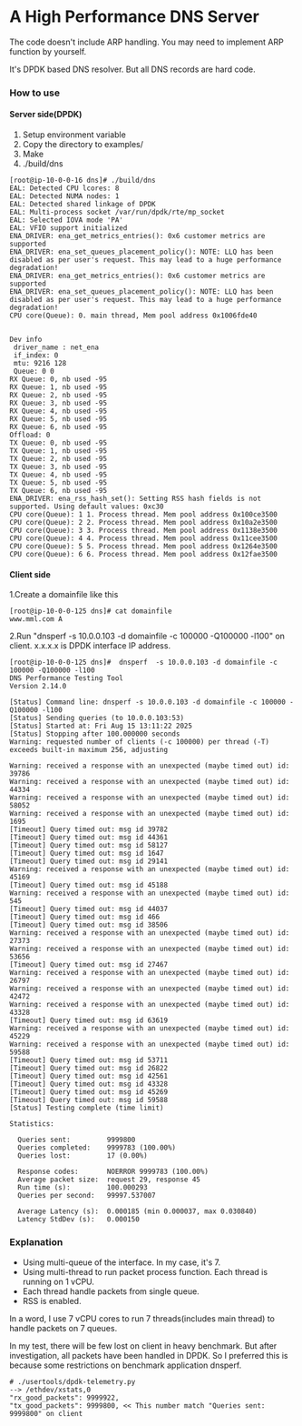 # A High Performance DNS Server

The code doesn't include ARP handling. You may need to implement ARP function by yourself.

It's DPDK based DNS resolver. But all DNS records are hard code.

### How to use

#### Server side(DPDK)
1. Setup environment variable  
2. Copy the directory to examples/  
3. Make  
4. ./build/dns  
```
[root@ip-10-0-0-16 dns]# ./build/dns
EAL: Detected CPU lcores: 8
EAL: Detected NUMA nodes: 1
EAL: Detected shared linkage of DPDK
EAL: Multi-process socket /var/run/dpdk/rte/mp_socket
EAL: Selected IOVA mode 'PA'
EAL: VFIO support initialized
ENA_DRIVER: ena_get_metrics_entries(): 0x6 customer metrics are supported
ENA_DRIVER: ena_set_queues_placement_policy(): NOTE: LLQ has been disabled as per user's request. This may lead to a huge performance degradation!
ENA_DRIVER: ena_get_metrics_entries(): 0x6 customer metrics are supported
ENA_DRIVER: ena_set_queues_placement_policy(): NOTE: LLQ has been disabled as per user's request. This may lead to a huge performance degradation!
CPU core(Queue): 0. main thread, Mem pool address 0x1006fde40


Dev info
 driver_name : net_ena
 if_index: 0
 mtu: 9216 128
 Queue: 0 0
RX Queue: 0, nb used -95
RX Queue: 1, nb used -95
RX Queue: 2, nb used -95
RX Queue: 3, nb used -95
RX Queue: 4, nb used -95
RX Queue: 5, nb used -95
RX Queue: 6, nb used -95
Offload: 0
TX Queue: 0, nb used -95
TX Queue: 1, nb used -95
TX Queue: 2, nb used -95
TX Queue: 3, nb used -95
TX Queue: 4, nb used -95
TX Queue: 5, nb used -95
TX Queue: 6, nb used -95
ENA_DRIVER: ena_rss_hash_set(): Setting RSS hash fields is not supported. Using default values: 0xc30
CPU core(Queue): 1 1. Process thread. Mem pool address 0x100ce3500
CPU core(Queue): 2 2. Process thread. Mem pool address 0x10a2e3500
CPU core(Queue): 3 3. Process thread. Mem pool address 0x1138e3500
CPU core(Queue): 4 4. Process thread. Mem pool address 0x11cee3500
CPU core(Queue): 5 5. Process thread. Mem pool address 0x1264e3500
CPU core(Queue): 6 6. Process thread. Mem pool address 0x12fae3500
```


#### Client side
1.Create a domainfile like this
```
[root@ip-10-0-0-125 dns]# cat domainfile 
www.mml.com A
```
2.Run "dnsperf  -s 10.0.0.103 -d domainfile -c 100000 -Q100000 -l100" on client. x.x.x.x is DPDK interface IP address.  

```
[root@ip-10-0-0-125 dns]#  dnsperf  -s 10.0.0.103 -d domainfile -c 100000 -Q100000 -l100
DNS Performance Testing Tool
Version 2.14.0

[Status] Command line: dnsperf -s 10.0.0.103 -d domainfile -c 100000 -Q100000 -l100
[Status] Sending queries (to 10.0.0.103:53)
[Status] Started at: Fri Aug 15 13:11:22 2025
[Status] Stopping after 100.000000 seconds
Warning: requested number of clients (-c 100000) per thread (-T) exceeds built-in maximum 256, adjusting

Warning: received a response with an unexpected (maybe timed out) id: 39786
Warning: received a response with an unexpected (maybe timed out) id: 44334
Warning: received a response with an unexpected (maybe timed out) id: 58052
Warning: received a response with an unexpected (maybe timed out) id: 1695
[Timeout] Query timed out: msg id 39782
[Timeout] Query timed out: msg id 44361
[Timeout] Query timed out: msg id 58127
[Timeout] Query timed out: msg id 1647
[Timeout] Query timed out: msg id 29141
Warning: received a response with an unexpected (maybe timed out) id: 45169
[Timeout] Query timed out: msg id 45188
Warning: received a response with an unexpected (maybe timed out) id: 545
[Timeout] Query timed out: msg id 44037
[Timeout] Query timed out: msg id 466
[Timeout] Query timed out: msg id 38506
Warning: received a response with an unexpected (maybe timed out) id: 27373
Warning: received a response with an unexpected (maybe timed out) id: 53656
[Timeout] Query timed out: msg id 27467
Warning: received a response with an unexpected (maybe timed out) id: 26797
Warning: received a response with an unexpected (maybe timed out) id: 42472
Warning: received a response with an unexpected (maybe timed out) id: 43328
[Timeout] Query timed out: msg id 63619
Warning: received a response with an unexpected (maybe timed out) id: 45229
Warning: received a response with an unexpected (maybe timed out) id: 59588
[Timeout] Query timed out: msg id 53711
[Timeout] Query timed out: msg id 26822
[Timeout] Query timed out: msg id 42561
[Timeout] Query timed out: msg id 43328
[Timeout] Query timed out: msg id 45269
[Timeout] Query timed out: msg id 59588
[Status] Testing complete (time limit)

Statistics:

  Queries sent:         9999800
  Queries completed:    9999783 (100.00%)
  Queries lost:         17 (0.00%)

  Response codes:       NOERROR 9999783 (100.00%)
  Average packet size:  request 29, response 45
  Run time (s):         100.000293
  Queries per second:   99997.537007

  Average Latency (s):  0.000185 (min 0.000037, max 0.030840)
  Latency StdDev (s):   0.000150
```

### Explanation
- Using multi-queue of the interface. In my case, it's 7.  
- Using multi-thread to run packet process function. Each thread is running on 1 vCPU.  
- Each thread handle packets from single queue.  
- RSS is enabled.  

In a word, I use 7 vCPU cores to run 7 threads(includes main thread) to handle packets on 7 queues.  

In my test, there will be few lost on client in heavy benchmark. But after investigation, all packets have been handled in DPDK. So I preferred this is because some restrictions on benchmark application dnsperf.
```
# ./usertools/dpdk-telemetry.py
--> /ethdev/xstats,0
"rx_good_packets": 9999922,
"tx_good_packets": 9999800, << This number match "Queries sent: 9999800" on client
```
